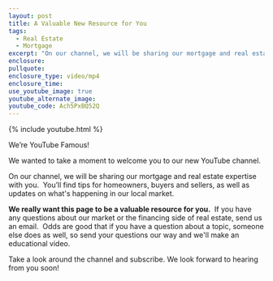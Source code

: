 ```yaml
---
layout: post
title: A Valuable New Resource for You
tags:
  - Real Estate
  - Mortgage
excerpt: "On our channel, we will be sharing our mortgage and real estate expertise with you. \_You’ll find tips for homeowners, buyers and sellers, as well as updates on what's happening in our local market."
enclosure:
pullquote:
enclosure_type: video/mp4
enclosure_time:
use_youtube_image: true
youtube_alternate_image:
youtube_code: Ach5PxBQ52Q
---
```



{% include youtube.html %}

We’re YouTube Famous!

We wanted to take a moment to welcome you to our new YouTube channel.

On our channel, we will be sharing our mortgage and real estate expertise with you. &nbsp;You’ll find tips for homeowners, buyers and sellers, as well as updates on what's happening in our local market.

**We really want this page to be a valuable resource for you.**&nbsp; If you have any questions about our market or the financing side of real estate, send us an email. &nbsp;Odds are good that if you have a question about a topic, someone else does as well, so send your questions our way and we'll make an educational video.

Take a look around the channel and subscribe. We look forward to hearing from you soon!